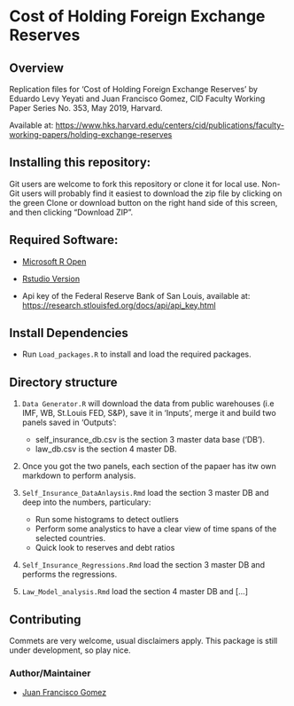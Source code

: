 
<!-- README.md is generated from README.Rmd. Please edit that file -->

# Cost of Holding Foreign Exchange Reserves

## Overview

Replication files for ‘Cost of Holding Foreign Exchange Reserves’ by
Eduardo Levy Yeyati and Juan Francisco Gomez, CID Faculty Working Paper
Series No. 353, May 2019, Harvard.

Available at:
<https://www.hks.harvard.edu/centers/cid/publications/faculty-working-papers/holding-exchange-reserves>

## Installing this repository:

Git users are welcome to fork this repository or clone it for local use.
Non-Git users will probably find it easiest to download the zip file by
clicking on the green Clone or download button on the right hand side of
this screen, and then clicking “Download ZIP”.

## Required Software:

  - [Microsoft R Open](https://mran.microsoft.com/open)

  - [Rstudio
    Version](https://www.rstudio.com/products/rstudio/download/)

  - Api key of the Federal Reserve Bank of San Louis, available at:
    <https://research.stlouisfed.org/docs/api/api_key.html>

## Install Dependencies

  - Run `Load_packages.R` to install and load the required packages.

## Directory structure

1.  `Data Generator.R` will download the data from public warehouses
    (i.e IMF, WB, St.Louis FED, S\&P), save it in ‘Inputs’, merge it and
    build two panels saved in ‘Outputs’:
    
      - self\_insurance\_db.csv is the section 3 master data base
        (‘DB’).
      - law\_db.csv is the section 4 master DB.

2.  Once you got the two panels, each section of the papaer has itw own
    markdown to perform analysis.

3.  `Self_Insurance_DataAnlaysis.Rmd` load the section 3 master DB and
    deep into the numbers, particulary:
    
      - Run some histograms to detect outliers
      - Perform some analystics to have a clear view of time spans of
        the selected countries.
      - Quick look to reserves and debt ratios

4.  `Self_Insurance_Regressions.Rmd` load the section 3 master DB and
    performs the regressions.

5.  `Law_Model_analysis.Rmd` load the section 4 master DB and \[…\]

## Contributing

Commets are very welcome, usual disclaimers apply. This package is still
under development, so play nice.

### Author/Maintainer

  - [Juan Francisco Gomez](https://github.com/jfgomezok)
